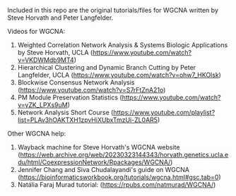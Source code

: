 Included in this repo are the original tutorials/files for WGCNA written by Steve Horvath and Peter Langfelder.

Videos for WGCNA:
1. Weighted Correlation Network Analysis & Systems Biologic Applications by Steve Horvath, UCLA (https://www.youtube.com/watch?v=VKDWMdb9MT4)
2. Hierarchical Clustering and Dynamic Branch Cutting by Peter Langfelder, UCLA (https://www.youtube.com/watch?v=ohw7_HKOlsk)
3. Blockwise Consensus Network Analysis (https://www.youtube.com/watch?v=S7rFtZnA21o)
4. PM Module Preservation Statistics (https://www.youtube.com/watch?v=yZK_LPXs9uM)
5. Network Analysis Short Course (https://www.youtube.com/playlist?list=PLAv3hOAKTXH1zpvHiXUbxTmzUi-ZL0AR5)

Other WGCNA help:
1. Wayback machine for Steve Horvath's WGCNA website (https://web.archive.org/web/20230323144343/horvath.genetics.ucla.edu/html/CoexpressionNetwork/Rpackages/WGCNA/)
2. Jennifer Chang and Siva Chudalayandi's guide on WGCNA (https://bioinformaticsworkbook.org/tutorials/wgcna.html#gsc.tab=0)
3. Natália Faraj Murad tutorial: (https://rpubs.com/natmurad/WGCNA/)
